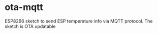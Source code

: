 # ota-mqtt
ESP8266 sketch to send ESP temperature info via MQTT protocol. The sketch is OTA updatable
